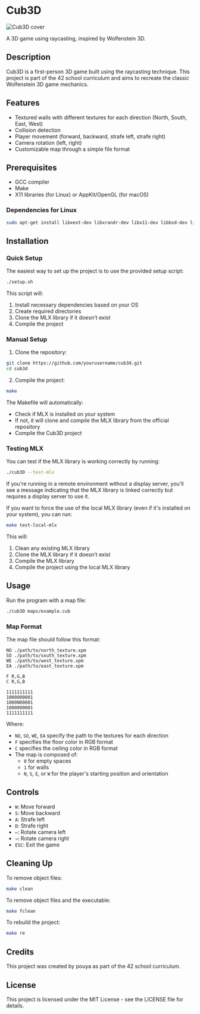 # Cub3D
![Cub3D cover](https://media1.giphy.com/media/v1.Y2lkPTc5MGI3NjExOWJ0NG92Nnh1cnBlY281djA1Njk5MG5keGV3bXl5Yzl6dHg5Nzd0eiZlcD12MV9pbnRlcm5hbF9naWZfYnlfaWQmY3Q9Zw/dKa9QCD0n7JeRRui8o/giphy.gif)

A 3D game using raycasting, inspired by Wolfenstein 3D.

## Description

Cub3D is a first-person 3D game built using the raycasting technique. This project is part of the 42 school curriculum and aims to recreate the classic Wolfenstein 3D game mechanics.

## Features

- Textured walls with different textures for each direction (North, South, East, West)
- Collision detection
- Player movement (forward, backward, strafe left, strafe right)
- Camera rotation (left, right)
- Customizable map through a simple file format

## Prerequisites

- GCC compiler
- Make
- X11 libraries (for Linux) or AppKit/OpenGL (for macOS)

### Dependencies for Linux

```bash
sudo apt-get install libxext-dev libxrandr-dev libx11-dev libbsd-dev libssl-dev
```

## Installation

### Quick Setup

The easiest way to set up the project is to use the provided setup script:

```bash
./setup.sh
```

This script will:
1. Install necessary dependencies based on your OS
2. Create required directories
3. Clone the MLX library if it doesn't exist
4. Compile the project

### Manual Setup

1. Clone the repository:

```bash
git clone https://github.com/yourusername/cub3d.git
cd cub3d
```

2. Compile the project:

```bash
make
```

The Makefile will automatically:
- Check if MLX is installed on your system
- If not, it will clone and compile the MLX library from the official repository
- Compile the Cub3D project

### Testing MLX

You can test if the MLX library is working correctly by running:

```bash
./cub3D --test-mlx
```

If you're running in a remote environment without a display server, you'll see a message indicating that the MLX library is linked correctly but requires a display server to use it.

If you want to force the use of the local MLX library (even if it's installed on your system), you can run:

```bash
make test-local-mlx
```

This will:
1. Clean any existing MLX library
2. Clone the MLX library if it doesn't exist
3. Compile the MLX library
4. Compile the project using the local MLX library

## Usage

Run the program with a map file:

```bash
./cub3D maps/example.cub
```

### Map Format

The map file should follow this format:

```
NO ./path/to/north_texture.xpm
SO ./path/to/south_texture.xpm
WE ./path/to/west_texture.xpm
EA ./path/to/east_texture.xpm

F R,G,B
C R,G,B

1111111111
1000000001
1000N00001
1000000001
1111111111
```

Where:
- `NO`, `SO`, `WE`, `EA` specify the path to the textures for each direction
- `F` specifies the floor color in RGB format
- `C` specifies the ceiling color in RGB format
- The map is composed of:
  - `0` for empty spaces
  - `1` for walls
  - `N`, `S`, `E`, or `W` for the player's starting position and orientation

## Controls

- `W`: Move forward
- `S`: Move backward
- `A`: Strafe left
- `D`: Strafe right
- `←`: Rotate camera left
- `→`: Rotate camera right
- `ESC`: Exit the game

## Cleaning Up

To remove object files:

```bash
make clean
```

To remove object files and the executable:

```bash
make fclean
```

To rebuild the project:

```bash
make re
```

## Credits

This project was created by pouya as part of the 42 school curriculum.

## License

This project is licensed under the MIT License - see the LICENSE file for details. 
